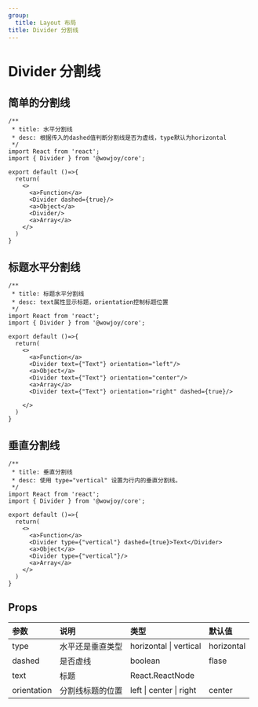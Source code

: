 ```yaml
---
group:
  title: Layout 布局
title: Divider 分割线
---
```


# Divider 分割线

## 简单的分割线

```tsx
/**
 * title: 水平分割线
 * desc: 根据传入的dashed值判断分割线是否为虚线，type默认为horizontal
 */
import React from 'react';
import { Divider } from '@wowjoy/core';

export default ()=>{
  return(
    <>
      <a>Function</a>
      <Divider dashed={true}/>
      <a>Object</a>
      <Divider/>
      <a>Array</a>
    </>
  )
}
```

## 标题水平分割线
```tsx
/**
 * title: 标题水平分割线
 * desc: text属性显示标题，orientation控制标题位置
 */
import React from 'react';
import { Divider } from '@wowjoy/core';

export default ()=>{
  return(
    <>
      <a>Function</a>
      <Divider text={"Text"} orientation="left"/>
      <a>Object</a>
      <Divider text={"Text"} orientation="center"/>
      <a>Array</a>
      <Divider text={"Text"} orientation="right" dashed={true}/>

    </>
  )
}
```

## 垂直分割线

```tsx
/**
 * title: 垂直分割线
 * desc: 使用 type="vertical" 设置为行内的垂直分割线。
 */
import React from 'react';
import { Divider } from '@wowjoy/core';

export default ()=>{
  return(
    <>
      <a>Function</a>
      <Divider type={"vertical"} dashed={true}>Text</Divider>
      <a>Object</a>
      <Divider type={"vertical"}/>
      <a>Array</a>
    </>
  )
}
```

## Props

| 参数 | 说明 | 类型 | 默认值 |
| :-- | :-- | :-- | :-- |
| type	 | 水平还是垂直类型	 | horizontal \| vertical | horizontal |
| dashed	 | 是否虚线		 | boolean | flase |
| text	 | 标题		 | React.ReactNode |  |
| orientation	| 分割线标题的位置	 | left \| center \| right	 | center |

